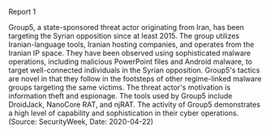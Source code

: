 
Report 1

Group5, a state-sponsored threat actor originating from Iran, has been targeting the Syrian opposition since at least 2015. The group utilizes Iranian-language tools, Iranian hosting companies, and operates from the Iranian IP space. They have been observed using sophisticated malware operations, including malicious PowerPoint files and Android malware, to target well-connected individuals in the Syrian opposition. Group5's tactics are novel in that they follow in the footsteps of other regime-linked malware groups targeting the same victims. The threat actor's motivation is information theft and espionage. The tools used by Group5 include DroidJack, NanoCore RAT, and njRAT. The activity of Group5 demonstrates a high level of capability and sophistication in their cyber operations. (Source: SecurityWeek, Date: 2020-04-22)



